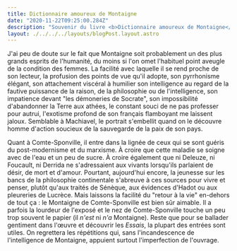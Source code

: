 ```yaml
---
title: Dictionnaire amoureux de Montaigne
date: "2020-11-22T09:25:00.284Z"
description: "Souvenir du livre <b>Dictionnaire amoureux de Montaigne</b> d'André Comte-Sponville"
layout: ./../../../layouts/blogPost.layout.astro
---
```


J'ai peu de doute sur le fait que Montaigne soit probablement un des plus grands esprits de l'humanité, du moins si l'on omet l'habituel point aveugle de la condition des femmes. La facilité avec laquelle il se rend proche de son lecteur, la profusion des points de vue qu'il adopte, son pyrrhonisme élégant, son attachement viscéral à humilier son intelligence au regard de la fautive puissance de la raison, de la philosophie ou de l'intelligence, son impatience devant "les démoneries de Socrate", son impossibilité d'abandonner la Terre aux athées, le constant souci de ne pas professer pour autrui, l'exotisme profond de son français flamboyant me laissent  jaloux. Semblable à Machiavel, le portrait s'embellit quand on le découvre homme d'action soucieux de la sauvegarde de la paix de son pays. 

Quant à Comte-Sponville, il entre dans la lignée de ceux qui se sont guéris du post-modernisme et du marxisme. À croire que cette maladie se soigne avec de l'eau et un peu de sucre. À croire également que ni Deleuze, ni Foucault, ni Derrida ne s'adressaient aux vivants lorsqu'ils parlaient de désir, de mort et d'amour. Pourtant, aujourd'hui encore, la jeunesse sur les bancs de la philosophie continentale s'abreuve à ces sources pour vivre et penser, plutôt qu'aux traités de Sénèque, aux évidences d'Hadot ou aux pleureries de Lucrèce. Mais laissons la facilité du "retour à la vie" en-dehors de tout ça : le Montaigne de Comte-Sponville est bien sûr aimable. Il a parfois la lourdeur de l'exposé et le nez de Comte-Sponville touche un peu trop souvent le papier (il *n'est* ni *n'a* Montaigne). Reste que pour se ballader gentiment dans l'œuvre et découvrir les *Essais*, la plupart des entrées sont utiles. On regrettera les répétitions qui, sans l'incandescence de l'intelligence de Montaigne, appuient surtout l'imperfection de l'ouvrage.